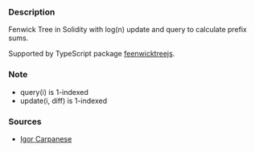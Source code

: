 ### Description

Fenwick Tree in Solidity with log(n) update and query to calculate prefix sums.

Supported by TypeScript package [feenwicktreejs](https://www.npmjs.com/package/fenwicktreejs).

### Note

- query(i) is 1-indexed
- update(i, diff) is 1-indexed

### Sources

- [Igor Carpanese](https://medium.com/carpanese/a-visual-introduction-to-fenwick-tree-89b82cac5b3c)
